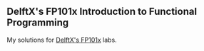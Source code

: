 ## DelftX's FP101x Introduction to Functional Programming
My solutions for [DelftX's FP101x](https://www.edx.org/course/introduction-functional-programming-delftx-fp101x-0) labs.

